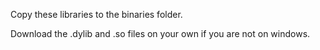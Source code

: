 Copy these libraries to the binaries folder.

Download the .dylib and .so files on your own if you are not on windows.
